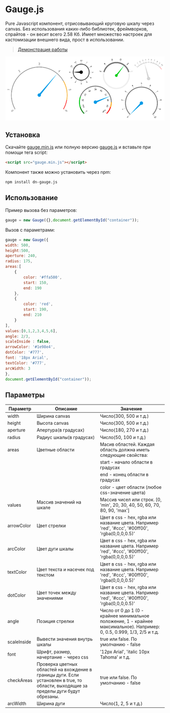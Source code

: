 # Gauge.js

Pure Javascript компонент, отрисовывающий круговую шкалу через canvas. Без использования каких-либо библиотек, фреймворков, спрайтов - он весит всего 2.58 Кб. Имеет множество настроек для кастомизации внешнего вида, прост в использовании.

> [Демонстрация работы](http://dmnv.ru/gauge-demo/)

![](demo/demo.png)

## Установка
Скачайте [gauge.min.js](http://dmnv.ru/gauge-demo/gauge.min.js) или полную версию [gauge.js](http://dmnv.ru/gauge-demo/gauge.js) и вставьте при помощи тега script:

```html
<script src="gauge.min.js"></script>
```

Компонент также можно установить через npm:
```sh
npm install dn-gauge.js
```

## Использование

Пример вызова без параметров:
```javascript
gauge = new Gauge({},document.getElementById("container"));
```

Вызов с параметрами:
```javascript
gauge = new Gauge({
width: 500,
height:500,
aperture: 240,
radius: 175,
areas:[
	{
		color: '#ffa500',
		start: 150,
		end: 190
	},
	{
		color: 'red',
		start: 190,
		end: 210
	}
],
values:[0,1,2,3,4,5,6],
angle: 2/3,
scaleInside : false,
arrowColor: '#1e98e4',
dotColor: '#777',
font: '18px Arial',
textColor: '#777',
arcWidth: 3
}, 
document.getElementById("container"));
```
## Параметры 

  Параметр               | Описание                | Значение               |
-------------------------|-------------------------|------------------------|
width                    | Ширина canvas           | Число(300, 500 и т.д.) |
height                   | Высота canvas           | Число(300, 500 и т.д.) |
aperture                 | Апертура(в градусах)    | Число(180, 270 и т.д.) |
radius                   | Радиус шкалы(в градусах)| Число(50, 100 и т.д.)  |
areas                    | Цветные области         | Масив областей. Каждая область должна иметь следующие свойства:    |
                    |          | start - начало области в градусах   |
                    |          | end - конец области в градусах   |
                    |          | color - цвет области (любое css-значение цвета)   |
values                   | Массив значений на шкале| Массив чисел или строк. [0, 'min', 20, 30, 40, 50, 60, 70, 80, 90, 'max']  |
arrowColor                   | Цвет стрелки| Цвет в css - hex, rgba или название цвета. Например 'red', '#ccc', '#00ff00', 'rgba(0,0,0,0.5)' |
arcColor                 | Цвет дуги шкалы| Цвет в css - hex, rgba или название цвета. Например 'red', '#ccc', '#00ff00', 'rgba(0,0,0,0.5)' |
textColor                  | Цвет текста и насечек под текстом| Цвет в css - hex, rgba или название цвета. Например 'red', '#ccc', '#00ff00', 'rgba(0,0,0,0.5)' |
dotColor                  | Цвет точек между значениями| Цвет в css - hex, rgba или название цвета. Например 'red', '#ccc', '#00ff00', 'rgba(0,0,0,0.5)' |
angle                   | Позиция стрелки          | Число от 0 до 1 (0 - крайнее минимальное положение, 1 - крайнее максимальное). Например: 0, 0.5, 0.999, 1/3, 2/5 и т.д. |
scaleInside                    | Вывести значения внутрь шкалы           | true или false. По умолчанию - false |
font                    | Шрифт, размер, начертание - через css          | '12px Arial', 'italic 10px Tahoma' и т.д. |
checkAreas                    | Проверка цветных областей на вхождение в границы дуги. Если установлен в true, то области, выходящие за пределы дуги будут обрезаны.          | true или false. По умолчанию - false |
arcWidth                    | Ширина дуги           | Число(1, 2, 5 и т.д.) |




